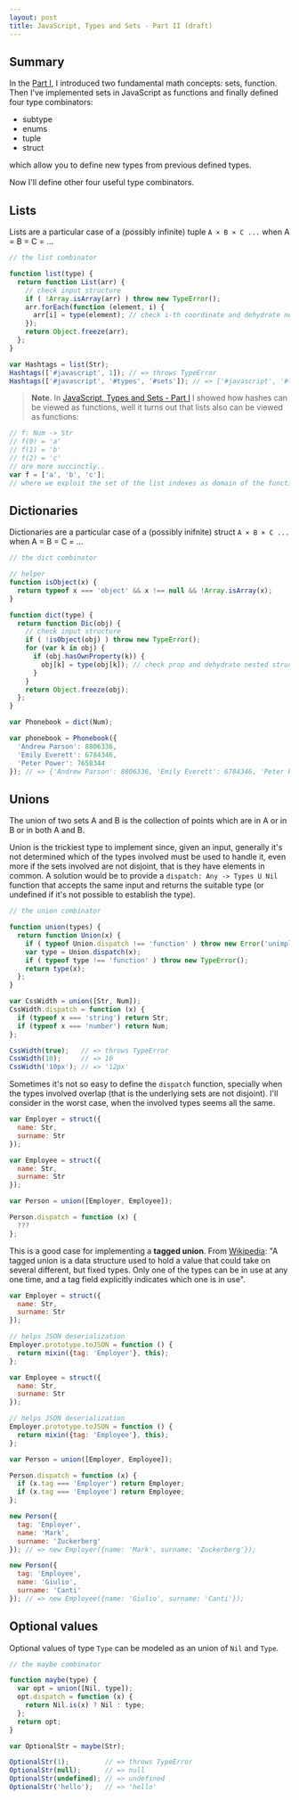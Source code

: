 ```yaml
---
layout: post
title: JavaScript, Types and Sets - Part II (draft)
---
```


## Summary

In the [Part I](/2014/09/29/javascript-types-and-sets.html), I introduced two fundamental math concepts: sets, function.
Then I've implemented sets in JavaScript as functions and finally defined four type combinators:

- subtype
- enums
- tuple
- struct

which allow you to define new types from previous defined types.

Now I'll define other four useful type combinators.

## Lists

Lists are a particular case of a (possibly infinite) tuple `A × B × C ...` when A = B = C = ...

```js
// the list combinator

function list(type) {
  return function List(arr) {
    // check input structure
    if ( !Array.isArray(arr) ) throw new TypeError();
    arr.forEach(function (element, i) {
      arr[i] = type(element); // check i-th coordinate and dehydrate nested structures
    });
    return Object.freeze(arr);
  };
}

var Hashtags = list(Str);
Hashtags(['#javascript', 1]); // => throws TypeError
Hashtags(['#javascript', '#types', '#sets']); // => ['#javascript', '#types', '#sets'] (immutable)
```

> **Note**. In [JavaScript, Types and Sets - Part I](/2014/09/29/javascript-types-and-sets.html) I showed how hashes can be viewed as functions, well it turns out that lists also can be viewed as functions:

```js
// f: Num -> Str
// f(0) = 'a'
// f(1) = 'b'
// f(2) = 'c'
// ore more succinctly..
var f = ['a', 'b', 'c'];
// where we exploit the set of the list indexes as domain of the function
```

## Dictionaries

Dictionaries are a particular case of a (possibly inifnite) struct `A × B × C ...` when A = B = C = ...

```js
// the dict combinator

// helper
function isObject(x) {
  return typeof x === 'object' && x !== null && !Array.isArray(x);
}

function dict(type) {
  return function Dic(obj) {
    // check input structure
    if ( !isObject(obj) ) throw new TypeError();
    for (var k in obj) {
      if (obj.hasOwnProperty(k)) {
        obj[k] = type(obj[k]); // check prop and dehydrate nested structures
      }
    }
    return Object.freeze(obj);
  };
}

var Phonebook = dict(Num);

var phonebook = Phonebook({
  'Andrew Parson': 8806336,
  'Emily Everett': 6784346, 
  'Peter Power': 7658344
}); // => {'Andrew Parson': 8806336, 'Emily Everett': 6784346, 'Peter Power': 7658344} (immutable)
```

## Unions

The union of two sets A and B is the collection of points which are in A or in B or in both A and B.

Union is the trickiest type to implement since, given an input, generally it's not determined which of the types involved
must be used to handle it, even more if the sets involved are not disjoint, that is they have elements in common.
A solution would be to provide a `dispatch: Any -> Types U Nil` function that accepts the same input and returns the suitable type
(or undefined if it's not possible to establish the type).

```js
// the union combinator

function union(types) {
  return function Union(x) {
    if ( typeof Union.dispatch !== 'function' ) throw new Error('unimplemented');
    var type = Union.dispatch(x);
    if ( typeof type !== 'function' ) throw new TypeError();
    return type(x);
  };
}

var CssWidth = union([Str, Num]);
CssWidth.dispatch = function (x) {
  if (typeof x === 'string') return Str;
  if (typeof x === 'number') return Num;
};

CssWidth(true);   // => throws TypeError
CssWidth(10);     // => 10
CssWidth('10px'); // => '12px'
```

Sometimes it's not so easy to define the `dispatch` function, specially when the types involved overlap (that is the underlying sets are not disjoint). I'll consider in the worst case, when the involved types seems all the same.

```js
var Employer = struct({
  name: Str,
  surname: Str
});

var Employee = struct({
  name: Str,
  surname: Str
});

var Person = union([Employer, Employee]);

Person.dispatch = function (x) {
  ???
};
```

This is a good case for implementing a **tagged union**. From [Wikipedia](http://en.wikipedia.org/wiki/Tagged_union): "A tagged union is a data structure used to hold a value that could take on several different, but fixed types. Only one of the types can be in use at any one time, and a tag field explicitly indicates which one is in use".

```js
var Employer = struct({
  name: Str,
  surname: Str
});

// helps JSON deserialization
Employer.prototype.toJSON = function () {
  return mixin({tag: 'Employer'}, this);
};

var Employee = struct({
  name: Str,
  surname: Str
});

// helps JSON deserialization
Employer.prototype.toJSON = function () {
  return mixin({tag: 'Employee'}, this);
};

var Person = union([Employer, Employee]);

Person.dispatch = function (x) {
  if (x.tag === 'Employer') return Employer;
  if (x.tag === 'Employee') return Employee;
};

new Person({
  tag: 'Employer', 
  name: 'Mark', 
  surname: 'Zuckerberg'
}); // => new Employer({name: 'Mark', surname: 'Zuckerberg'});

new Person({
  tag: 'Employee', 
  name: 'Giulio', 
  surname: 'Canti'
}); // => new Employee({name: 'Giulio', surname: 'Canti'});
```

## Optional values

Optional values of type `Type` can be modeled as an union of `Nil` and `Type`.

```js
// the maybe combinator

function maybe(type) {
  var opt = union([Nil, type]);
  opt.dispatch = function (x) {
    return Nil.is(x) ? Nil : type;
  };
  return opt;
}

var OptionalStr = maybe(Str);

OptionalStr(1);         // => throws TypeError
OptionalStr(null);      // => null
OptionalStr(undefined); // => undefined
OptionalStr('hello');   // => 'hello'
```
